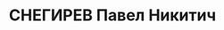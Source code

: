---
title: СНЕГИРЕВ Павел Никитич
description: 'Род. в 1908, Томская губ., Мариинский окр., пос. Боготол. Проживал:
  Томская губ., Мариинский окр., пос. Боготол. Машинист Боготольской ТЭЦ.

  Арестован 13.05.1937. Обв.: к.-р. деятельность. Приговор: выездная сессия ВК ВС
  СССР, 21.07.1938 – 10 лет ИТЛ.

  Реабилитирован ВК ВС СССР 15.03.1960'
---